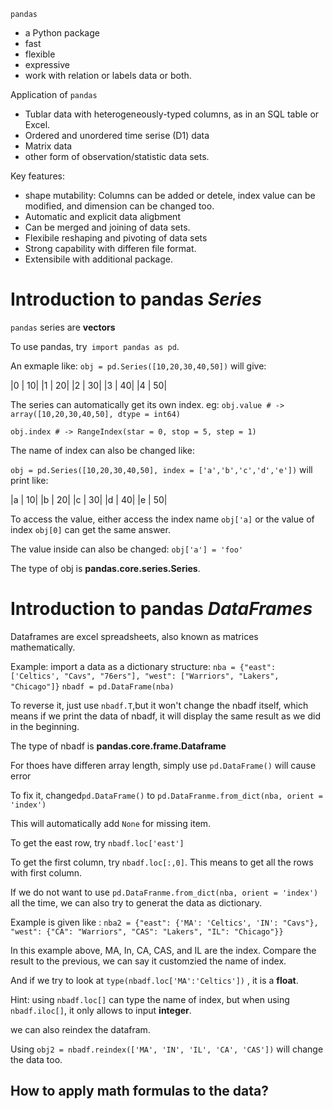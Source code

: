 `pandas`
-   a Python package
-   fast
-   flexible
-   expressive
-   work with relation or labels data or both.

Application of `pandas`
- Tublar data with heterogeneously-typed columns, as in an SQL table or Excel.
- Ordered and unordered time serise (D1) data
- Matrix data
- other form of observation/statistic data sets.


Key features:
- shape mutability: Columns can be added or detele, index value can be modified, and dimension can be changed too. 
- Automatic and explicit data aligbment
- Can be merged and joining of data sets.
- Flexibile reshaping and pivoting of data sets
- Strong capability with differen file format.
- Extensibile with additional package.

# Introduction to pandas *Series*
`pandas` series are **vectors**

To use pandas, try` import pandas as pd`. 

An exmaple like: 
`obj = pd.Series([10,20,30,40,50])` 
will give:

|0  | 10|
|1  | 20|
|2  | 30|
|3  | 40|
|4  | 50|


The series can automatically get its own index.
eg:
`obj.value # -> array([10,20,30,40,50], dtype = int64)`

`obj.index # -> RangeIndex(star = 0, stop = 5, step = 1)`

The name of index can also be changed like:

`obj = pd.Series([10,20,30,40,50], index = ['a','b','c','d','e'])`
will print like:

|a |  10|
|b |  20|
|c |  30|
|d |  40|
|e |  50|

To access the value, either access the index name `obj['a]`
or the value of index `obj[0]` can get the same answer.

The value inside can also be changed: `obj['a'] = 'foo'`

The type of obj is **pandas.core.series.Series**.

# Introduction to pandas *DataFrames*

Dataframes are excel spreadsheets, also known as matrices mathematically.

Example: import a data as a dictionary structure:
`nba = {"east": ['Celtics', "Cavs", "76ers"], "west": ["Warriors", "Lakers", "Chicago"]}`
`nbadf = pd.DataFrame(nba)`

To reverse it, just use `nbadf.T`,but it won't change the nbadf itself, which means if we print the data of nbadf, it will display the same result as we did in the beginning. 

The type of nbadf is **pandas.core.frame.Dataframe**

For thoes have differen array length, simply use `pd.DataFrame()` will cause error

To fix it, changed`pd.DataFrame()` to `pd.DataFranme.from_dict(nba, orient = 'index')`

This will automatically add `None` for missing item.

To get the east row, try `nbadf.loc['east']`

To get the first column, try `nbadf.loc[:,0]`. This means to get all the rows with first column.

If we do not want to use `pd.DataFranme.from_dict(nba, orient = 'index')` all the time, we can also try to generat the data as dictionary.

Example is given like : `nba2 = {"east": {'MA': 'Celtics', 'IN': "Cavs"}, "west": {"CA": "Warriors", "CAS": "Lakers", "IL": "Chicago"}}`

In this example above, MA, In, CA, CAS, and IL are the index. Compare the result to the previous, we can say it customzied the name of index.

And if we try to look at `type(nbadf.loc['MA':'Celtics'])` , it is a **float**.

Hint: using `nbadf.loc[]` can type the name of index, but when using `nbadf.iloc[]`, it only allows to input **integer**.

we can also reindex the datafram. 

Using `obj2 = nbadf.reindex(['MA', 'IN', 'IL', 'CA', 'CAS'])` will change the data too. 

## How to apply math formulas to the data?

